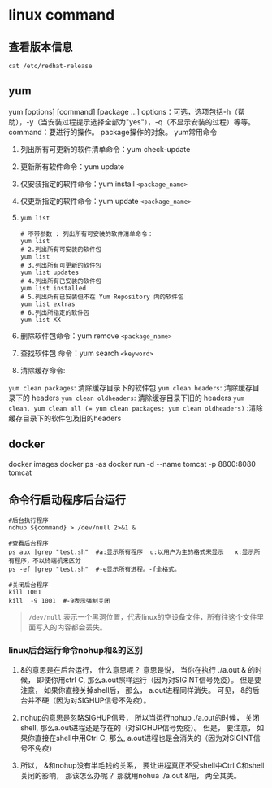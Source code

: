 # linux command

## 查看版本信息

`cat /etc/redhat-release`

## yum

yum [options] [command] [package ...]
options：可选，选项包括-h（帮助），-y（当安装过程提示选择全部为"yes"），-q（不显示安装的过程）等等。
command：要进行的操作。
package操作的对象。
yum常用命令

1. 列出所有可更新的软件清单命令：yum check-update
2. 更新所有软件命令：yum update
3. 仅安装指定的软件命令：yum install `<package_name>`
4. 仅更新指定的软件命令：yum update `<package_name>`
5. `yum list`

   ```shell
   # 不带参数 : 列出所有可安裝的软件清单命令：
   yum list
   # 2.列出所有可安装的软件包
   yum list
   # 3.列出所有可更新的软件包
   yum list updates
   # 4.列出所有已安装的软件包
   yum list installed
   # 5.列出所有已安装但不在 Yum Repository 内的软件包
   yum list extras
   # 6.列出所指定的软件包
   yum list XX
   ```

6. 删除软件包命令：yum remove `<package_name>`
7. 查找软件包 命令：yum search `<keyword>`
8. 清除缓存命令:

`yum clean packages`: 清除缓存目录下的软件包
`yum clean headers`: 清除缓存目录下的 headers
`yum clean oldheaders`: 清除缓存目录下旧的 headers
`yum clean, yum clean all (= yum clean packages; yum clean oldheaders)` :清除缓存目录下的软件包及旧的headers

## docker

docker images
docker ps -as
docker run -d --name tomcat -p 8800:8080 tomcat

## 命令行启动程序后台运行

```shell script
#后台执行程序
nohup ${command} > /dev/null 2>&1 &

#查看后台程序
ps aux |grep "test.sh"  #a:显示所有程序  u:以用户为主的格式来显示   x:显示所有程序，不以终端机来区分
ps -ef |grep "test.sh"  #-e显示所有进程。-f全格式。

#关闭后台程序
kill 1001
kill  -9 1001  #-9表示强制关闭
```

> `/dev/null` 表示一个黑洞位置，代表linux的空设备文件，所有往这个文件里面写入的内容都会丢失。

### linux后台运行命令nohup和&的区别

1. &的意思是在后台运行， 什么意思呢？  意思是说， 当你在执行 ./a.out & 的时候， 即使你用ctrl C,  那么a.out照样运行（因为对SIGINT信号免疫）。 但是要注意， 如果你直接关掉shell后， 那么， a.out进程同样消失。 可见， &的后台并不硬（因为对SIGHUP信号不免疫）。

2. nohup的意思是忽略SIGHUP信号， 所以当运行nohup ./a.out的时候， 关闭shell, 那么a.out进程还是存在的（对SIGHUP信号免疫）。 但是， 要注意， 如果你直接在shell中用Ctrl C, 那么, a.out进程也是会消失的（因为对SIGINT信号不免疫）

3. 所以， &和nohup没有半毛钱的关系， 要让进程真正不受shell中Ctrl C和shell关闭的影响， 那该怎么办呢？ 那就用nohua ./a.out &吧， 两全其美。
